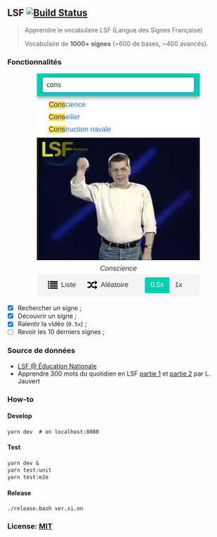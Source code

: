 ## LSF [![Build Status](https://travis-ci.org/parlr/lsf.svg?branch=master)](https://travis-ci.org/parlr/lsf)

> Apprendre le vocabulaire LSF (Langue des Signes Française)
>
> Vocabulaire de **1000+ signes** (~600 de bases, ~400 avancés).

### Fonctionnalités

<div align=center>
<img src="src/assets/preview.jpg" alt="aperçu de l'interface de Parlr/LSF">
</div>

- [x] Rechercher un signe ;
- [x] Découvrir un signe ;
- [x] Ralentir la vidéo (`0.5x`) ;
- [ ] Revoir les 10 derniers signes ;

### Source de données

- [LSF @ Éducation Nationale](http://lsf.education.fr/index.php?page=recherche_alphabetique)
- Apprendre 300 mots du quotidien en LSF [partie 1](https://www.youtube.com/watch?v=rz3jw0_XXoc) et [partie 2](https://www.youtube.com/watch?v=DbTKAbY-i0A) par L. Jauvert

### How-to

#### Develop

    yarn dev  # on localhost:8080

#### Test

    yarn dev &
    yarn test:unit
    yarn test:e2e

#### Release

    ./release.bash ver.si.on

### License: [MIT](src/assets/LICENSE)
